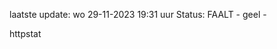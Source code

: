 laatste update: 
wo 29-11-2023 19:31   uur 
Status: FAALT - geel - 
<div class="service Y">httpstat</div>